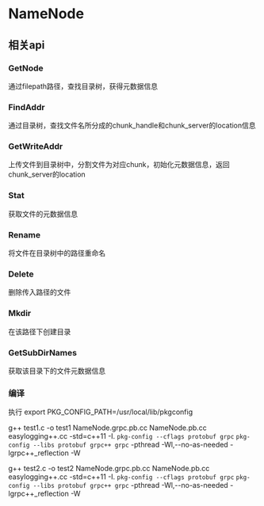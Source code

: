 # NameNode
## 相关api
### GetNode
通过filepath路径，查找目录树，获得元数据信息
### FindAddr 
通过目录树，查找文件名所分成的chunk_handle和chunk_server的location信息
### GetWriteAddr
上传文件到目录树中，分割文件为对应chunk，初始化元数据信息，返回chunk_server的location
### Stat 
获取文件的元数据信息
### Rename
将文件在目录树中的路径重命名
### Delete
删除传入路径的文件
### Mkdir
在该路径下创建目录
### GetSubDirNames
获取该目录下的文件元数据信息

### 编译
执行
export PKG_CONFIG_PATH=/usr/local/lib/pkgconfig

g++ test1.c -o test1  NameNode.grpc.pb.cc NameNode.pb.cc easylogging++.cc   -std=c++11 -I. `pkg-config --cflags protobuf grpc`     `pkg-config --libs protobuf grpc++ grpc`     -pthread -Wl,--no-as-needed -lgrpc++_reflection -W 

g++ test2.c -o test2  NameNode.grpc.pb.cc NameNode.pb.cc easylogging++.cc   -std=c++11 -I. `pkg-config --cflags protobuf grpc`     `pkg-config --libs protobuf grpc++ grpc`     -pthread -Wl,--no-as-needed -lgrpc++_reflection -W 

